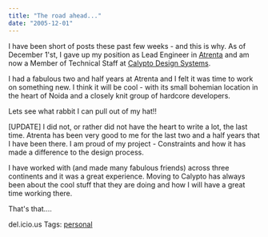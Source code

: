 ```yaml
---
title: "The road ahead..."
date: "2005-12-01"
---
```


I have been short of posts these past few weeks - and this is why. As of December 1'st, I gave up my position as Lead Engineer in [Atrenta](http://www.atrenta.com/) and am now a Member of Technical Staff at [Calypto Design Systems](http://www.calypto.com/).

I had a fabulous two and half years at Atrenta and I felt it was time to work on something new. I think it will be cool - with its small bohemian location in the heart of Noida and a closely knit group of hardcore developers.

Lets see what rabbit I can pull out of my hat!!

\[UPDATE\] I did not, or rather did not have the heart to write a lot, the last time. Atrenta has been very good to me for the last two and a half years that I have been there. I am proud of my project - Constraints and how it has made a difference to the design process.

I have worked with (and made many fabulous friends) across three continents and it was a great experience. Moving to Calypto has always been about the cool stuff that they are doing and how I will have a great time working there.

That's that....

del.icio.us Tags: [personal](http://del.icio.us/sss8ue/personal)
